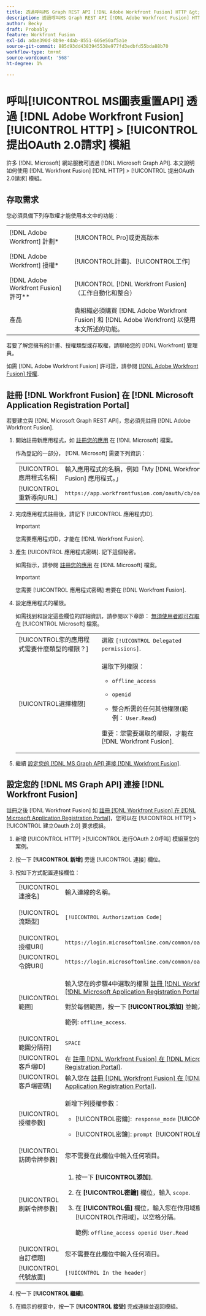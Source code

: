 ```yaml
---
title: 透過呼叫MS Graph REST API [!DNL Adobe Workfront Fusion] HTTP &gt;提出OAuth 2.0要求模組
description: 透過呼叫MS Graph REST API [!DNL Adobe Workfront Fusion] HTTP &gt;提出OAuth 2.0要求模組
author: Becky
draft: Probably
feature: Workfront Fusion
exl-id: adae390d-8b9e-4dab-8551-605e50af5a1e
source-git-commit: 885d93dd4383945538e977fd3edbfd55bda88b70
workflow-type: tm+mt
source-wordcount: '568'
ht-degree: 1%

---
```


# 呼叫[!UICONTROL  MS圖表重置API] 透過 [!DNL Adobe Workfront Fusion] [!UICONTROL HTTP] > [!UICONTROL 提出OAuth 2.0請求] 模組

許多 [!DNL Microsoft] 網站服務可透過 [!DNL Microsoft Graph API]. 本文說明如何使用 [!DNL Workfront Fusion] [!DNL HTTP] > [!UICONTROL 提出OAuth 2.0請求] 模組。

## 存取需求

您必須具備下列存取權才能使用本文中的功能：

<table style="table-layout:auto"> 
 <col> 
 <col> 
 <tbody> 
  <tr> 
   <td role="rowheader">[!DNL Adobe Workfront] 計劃*</td> 
   <td> <p>[!UICONTROL Pro]或更高版本</p> </td> 
  </tr> 
  <tr data-mc-conditions=""> 
   <td role="rowheader">[!DNL Adobe Workfront] 授權*</td> 
   <td> <p>[!UICONTROL計畫]、[!UICONTROL工作]</p> </td> 
  </tr> 
  <tr> 
   <td role="rowheader">[!DNL Adobe Workfront Fusion] 許可**</td> 
   <td> <p>[!UICONTROL [!DNL Workfront Fusion] （工作自動化和整合） </p> </td> 
  </tr> 
  <tr> 
   <td role="rowheader">產品</td> 
   <td>貴組織必須購買 [!DNL Adobe Workfront Fusion] 和 [!DNL Adobe Workfront] 以使用本文所述的功能。</td> 
  </tr>
 </tbody> 
</table>

若要了解您擁有的計畫、授權類型或存取權，請聯絡您的 [!DNL Workfront] 管理員。

如需 [!DNL Adobe Workfront Fusion] 許可證，請參閱 [[!DNL Adobe Workfront Fusion] 授權](../../workfront-fusion/get-started/license-automation-vs-integration.md).

## 註冊 [!DNL Workfront Fusion] 在 [!DNL Microsoft Application Registration Portal]

若要建立與 [!DNL Microsoft Graph REST API]，您必須先註冊 [!DNL Adobe Workfront Fusion].

1. 開始註冊新應用程式，如 [註冊您的應用](https://docs.microsoft.com/en-us/graph/auth-register-app-v2) 在 [!DNL Microsoft] 檔案。

   作為登記的一部分， [!DNL Microsoft] 需要下列資訊：

   <table style="table-layout:auto">
      <tr>
        <td>[!UICONTROL應用程式名稱]</td>
        <td>輸入應用程式的名稱，例如「My [!DNL Workfront Fusion] 應用程式。」</td>
      </tr>
      <tr>
        <td>[!UICONTROL重新導向URL]</td>
        <td><code>https://app.workfrontfusion.com/oauth/cb/oauth2</code></td>
      </tr>
    </table>

1. 完成應用程式註冊後，請記下 [!UICONTROL 應用程式ID].

   >[!IMPORTANT]
   >
   >您需要應用程式ID，才能在 [!DNL Workfront Fusion].

1. 產生 [!UICONTROL 應用程式密碼]. 記下這個秘密。

   如需指示，請參閱 [註冊您的應用](https://docs.microsoft.com/en-us/graph/auth-register-app-v2) 在 [!DNL Microsoft] 檔案。

   >[!IMPORTANT]
   >
   >您需要 [!UICONTROL 應用程式密碼] 若要在 [!DNL Workfront Fusion].

1. 設定應用程式的權限。

   如需找到和設定這些欄位的詳細資訊，請參閱以下章節： [無須使用者即可存取](https://docs.microsoft.com/en-us/graph/auth-v2-service) 在 [!UICONTROL Microsoft] 檔案。

   <table style="table-layout:auto">
    <col> 
    <col> 
    <tbody> 
     <tr> 
      <td role="rowheader">[!UICONTROL您的應用程式需要什麼類型的權限？]</td> 
      <td>選取 <code>[!UICONTROL Delegated permissions]</code>.</td> 
     </tr> 
     <tr> 
      <td role="rowheader">[!UICONTROL選擇權限]</td> 
      <td> <p>選取下列權限：</p> 
       <ul> 
        <li> <p><code>offline_access</code> </p> </li> 
        <li> <p><code>openid</code> </p> </li> 
        <li> <p>整合所需的任何其他權限(範例： <code>User.Read</code>)</p> </li> 
       </ul> <p>重要：您需要選取的權限，才能在 [!DNL Workfront Fusion].</p> </td> 
     </tr> 
    </tbody> 
   </table>

1. 繼續 [設定您的 [!DNL MS Graph API] 連接 [!DNL Workfront Fusion]](#configure-your-ms-graph-api-connection-in-workfront-fusion).

## 設定您的 [!DNL MS Graph API] 連接 [!DNL Workfront Fusion]

註冊之後 [!DNL Workfront Fusion] 如 [註冊 [!DNL Workfront Fusion] 在 [!DNL Microsoft Application Registration Portal]](#register-workfront-fusion-in-the-microsoft-application-registration-portal)，您可以在 [!UICONTROL HTTP] >[!UICONTROL 建立Oauth 2.0] 要求模組。

1. 新增 [!UICONTROL HTTP] >[!UICONTROL 進行OAuth 2.0呼叫] 模組至您的案例。
1. 按一下 **[!UICONTROL 新增]** 旁邊 [!UICONTROL 連接] 欄位。
1. 按如下方式配置連接欄位：

   <table style="table-layout:auto"> 
    <col> 
    <col> 
    <tbody> 
     <tr> 
      <td role="rowheader">[!UICONTROL連接名]</td> 
      <td>輸入連線的名稱。</td> 
     </tr> 
     <tr> 
      <td role="rowheader"> <p role="rowheader">[!UICONTROL流類型]</p> </td> 
      <td><code>[!UICONTROL Authorization Code]</code> </td> 
     </tr> 
     <tr> 
      <td role="rowheader">[!UICONTROL授權URI]</td> 
      <td><code>https://login.microsoftonline.com/common/oauth2/v2.0/authorize</code> </td> 
     </tr> 
     <tr> 
      <td role="rowheader">[!UICONTROL令牌URI]</td> 
      <td><code>https://login.microsoftonline.com/common/oauth2/v2.0/token</code> </td> 
     </tr> 
     <tr> 
      <td role="rowheader">[!UICONTROL範圍]</td> 
      <td> <p>輸入您在的步驟4中選取的權限 <a href="#register-workfront-fusion-in-the-microsoft-application-registration-portal" class="MCXref xref">註冊 [!DNL Workfront Fusion] 在 [!DNL Microsoft Application Registration Portal]</a>.</p> <p>對於每個範圍，按一下 <b>[!UICONTROL添加]</b> 並輸入權限。</p> <p>範例: <code>offline_access</code>.</p> </td> 
     </tr> 
     <tr> 
      <td role="rowheader">[!UICONTROL範圍分隔符]</td> 
      <td><code>SPACE</code> </td> 
     </tr> 
     <tr> 
      <td role="rowheader">[!UICONTROL客戶端ID]</td> 
      <td>在 <a href="#register-workfront-fusion-in-the-microsoft-application-registration-portal" class="MCXref xref">註冊 [!DNL Workfront Fusion] 在 [!DNL Microsoft Application Registration Portal]</a>.</td> 
     </tr> 
     <tr> 
      <td role="rowheader">[!UICONTROL客戶端密碼]</td> 
      <td>輸入您在 <a href="#register-workfront-fusion-in-the-microsoft-application-registration-portal" class="MCXref xref">註冊 [!DNL Workfront Fusion] 在 [!DNL Microsoft Application Registration Portal]</a>.</td> 
     </tr> 
     <tr> 
      <td role="rowheader">[!UICONTROL授權參數]</td> 
      <td> <p>新增下列授權參數：</p> 
       <ul> 
        <li> <p>[!UICONTROL密鑰]:<code> response_mode</code> [!UICONTROL值]: <code>query</code></p> </li> 
        <li> <p>[!UICONTROL密鑰]: <code>prompt </code>[!UICONTROL值]: <code>consent</code></p> </li> 
       </ul> </td> 
     </tr> 
     <tr> 
      <td role="rowheader">[!UICONTROL訪問令牌參數]</td> 
      <td>您不需要在此欄位中輸入任何項目。</td> 
     </tr> 
     <tr> 
      <td role="rowheader">[!UICONTROL刷新令牌參數]</td> 
      <td> 
       <ol> 
        <li value="1"> <p>按一下 <b>[!UICONTROL添加]</b>.</p> </li> 
        <li value="2"> <p>在 <b>[!UICONTROL密鑰]</b> 欄位，輸入 <code>scope</code>.</p> </li> 
        <li value="3"> <p>在 <b>[!UICONTROL值]</b> 欄位，輸入您在作用域欄位中輸入的所有[!UICONTROL作用域]，以空格分隔。</p> <p>範例: <code>offline_access openid User.Read</code></p> </li> 
       </ol> </td> 
     </tr> 
     <tr> 
      <td role="rowheader">[!UICONTROL自訂標題]</td> 
      <td>您不需要在此欄位中輸入任何項目。</td> 
     </tr> 
     <tr> 
      <td role="rowheader">[!UICONTROL代號放置]</td> 
      <td><code>[!UICONTROL In the header]</code> </td> 
     </tr> 
    </tbody> 
   </table>

1. 按一下 **[!UICONTROL 繼續]**.
1. 在顯示的視窗中，按一下 **[!UICONTROL 接受]** 完成連線並返回模組。
